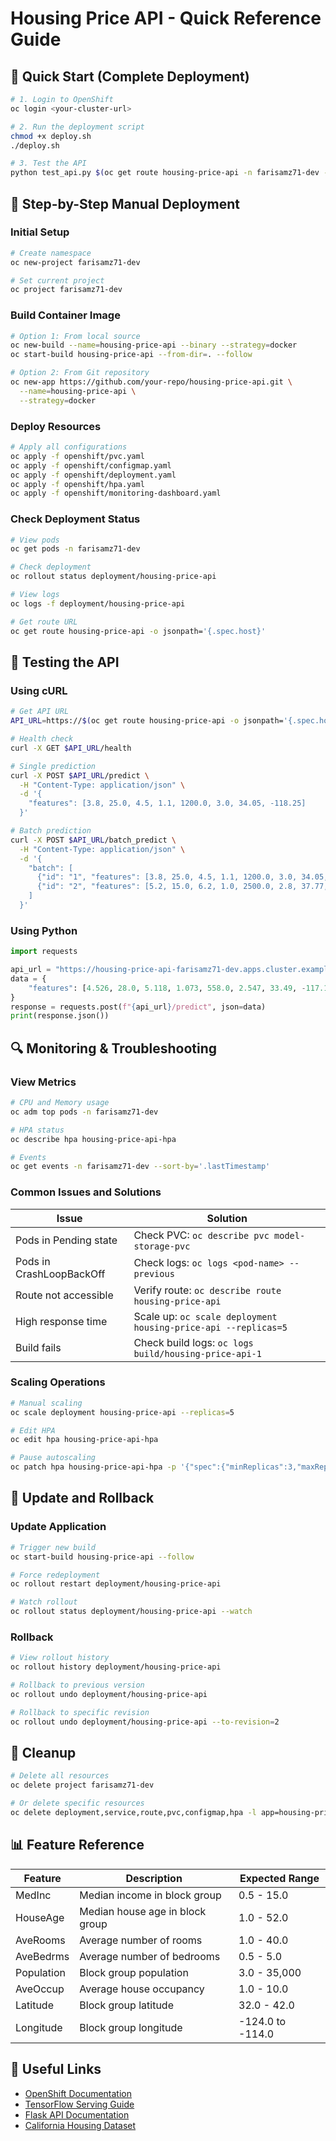 # Housing Price API - Quick Reference Guide

## 🚀 Quick Start (Complete Deployment)

```bash
# 1. Login to OpenShift
oc login <your-cluster-url>

# 2. Run the deployment script
chmod +x deploy.sh
./deploy.sh

# 3. Test the API
python test_api.py $(oc get route housing-price-api -n farisamz71-dev -o jsonpath='{.spec.host}')
```

## 📝 Step-by-Step Manual Deployment

### Initial Setup
```bash
# Create namespace
oc new-project farisamz71-dev

# Set current project
oc project farisamz71-dev
```

### Build Container Image
```bash
# Option 1: From local source
oc new-build --name=housing-price-api --binary --strategy=docker
oc start-build housing-price-api --from-dir=. --follow

# Option 2: From Git repository
oc new-app https://github.com/your-repo/housing-price-api.git \
  --name=housing-price-api \
  --strategy=docker
```

### Deploy Resources
```bash
# Apply all configurations
oc apply -f openshift/pvc.yaml
oc apply -f openshift/configmap.yaml
oc apply -f openshift/deployment.yaml
oc apply -f openshift/hpa.yaml
oc apply -f openshift/monitoring-dashboard.yaml
```

### Check Deployment Status
```bash
# View pods
oc get pods -n farisamz71-dev

# Check deployment
oc rollout status deployment/housing-price-api

# View logs
oc logs -f deployment/housing-price-api

# Get route URL
oc get route housing-price-api -o jsonpath='{.spec.host}'
```

## 🧪 Testing the API

### Using cURL
```bash
# Get API URL
API_URL=https://$(oc get route housing-price-api -o jsonpath='{.spec.host}')

# Health check
curl -X GET $API_URL/health

# Single prediction
curl -X POST $API_URL/predict \
  -H "Content-Type: application/json" \
  -d '{
    "features": [3.8, 25.0, 4.5, 1.1, 1200.0, 3.0, 34.05, -118.25]
  }'

# Batch prediction
curl -X POST $API_URL/batch_predict \
  -H "Content-Type: application/json" \
  -d '{
    "batch": [
      {"id": "1", "features": [3.8, 25.0, 4.5, 1.1, 1200.0, 3.0, 34.05, -118.25]},
      {"id": "2", "features": [5.2, 15.0, 6.2, 1.0, 2500.0, 2.8, 37.77, -122.42]}
    ]
  }'
```

### Using Python
```python
import requests

api_url = "https://housing-price-api-farisamz71-dev.apps.cluster.example.com"
data = {
    "features": [4.526, 28.0, 5.118, 1.073, 558.0, 2.547, 33.49, -117.16]
}
response = requests.post(f"{api_url}/predict", json=data)
print(response.json())
```

## 🔍 Monitoring & Troubleshooting

### View Metrics
```bash
# CPU and Memory usage
oc adm top pods -n farisamz71-dev

# HPA status
oc describe hpa housing-price-api-hpa

# Events
oc get events -n farisamz71-dev --sort-by='.lastTimestamp'
```

### Common Issues and Solutions

| Issue | Solution |
|-------|----------|
| Pods in Pending state | Check PVC: `oc describe pvc model-storage-pvc` |
| Pods in CrashLoopBackOff | Check logs: `oc logs <pod-name> --previous` |
| Route not accessible | Verify route: `oc describe route housing-price-api` |
| High response time | Scale up: `oc scale deployment housing-price-api --replicas=5` |
| Build fails | Check build logs: `oc logs build/housing-price-api-1` |

### Scaling Operations
```bash
# Manual scaling
oc scale deployment housing-price-api --replicas=5

# Edit HPA
oc edit hpa housing-price-api-hpa

# Pause autoscaling
oc patch hpa housing-price-api-hpa -p '{"spec":{"minReplicas":3,"maxReplicas":3}}'
```

## 🔄 Update and Rollback

### Update Application
```bash
# Trigger new build
oc start-build housing-price-api --follow

# Force redeployment
oc rollout restart deployment/housing-price-api

# Watch rollout
oc rollout status deployment/housing-price-api --watch
```

### Rollback
```bash
# View rollout history
oc rollout history deployment/housing-price-api

# Rollback to previous version
oc rollout undo deployment/housing-price-api

# Rollback to specific revision
oc rollout undo deployment/housing-price-api --to-revision=2
```

## 🧹 Cleanup

```bash
# Delete all resources
oc delete project farisamz71-dev

# Or delete specific resources
oc delete deployment,service,route,pvc,configmap,hpa -l app=housing-price-api
```

## 📊 Feature Reference

| Feature | Description | Expected Range |
|---------|-------------|----------------|
| MedInc | Median income in block group | 0.5 - 15.0 |
| HouseAge | Median house age in block group | 1.0 - 52.0 |
| AveRooms | Average number of rooms | 1.0 - 40.0 |
| AveBedrms | Average number of bedrooms | 0.5 - 5.0 |
| Population | Block group population | 3.0 - 35,000 |
| AveOccup | Average house occupancy | 1.0 - 10.0 |
| Latitude | Block group latitude | 32.0 - 42.0 |
| Longitude | Block group longitude | -124.0 to -114.0 |

## 🔗 Useful Links

- [OpenShift Documentation](https://docs.openshift.com)
- [TensorFlow Serving Guide](https://www.tensorflow.org/tfx/guide/serving)
- [Flask API Documentation](https://flask.palletsprojects.com/)
- [California Housing Dataset](https://scikit-learn.org/stable/modules/generated/sklearn.datasets.fetch_california_housing.html)